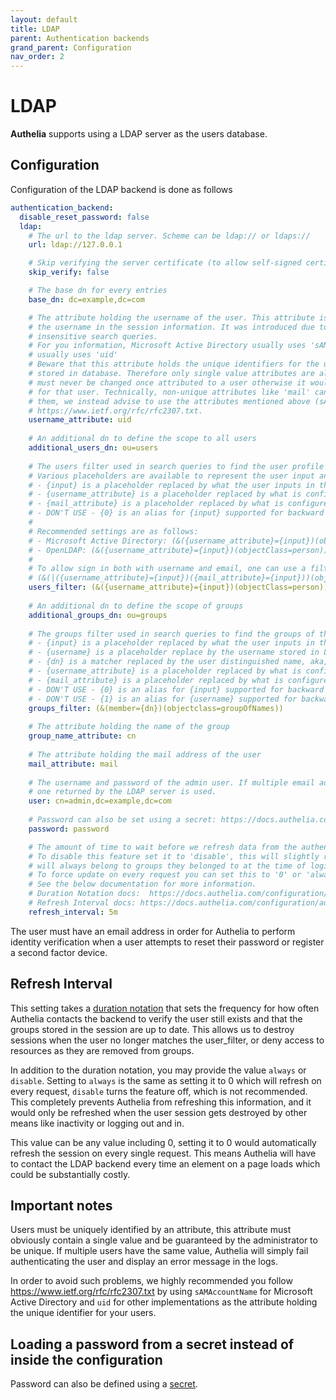 ```yaml
---
layout: default
title: LDAP
parent: Authentication backends
grand_parent: Configuration
nav_order: 2
---
```


# LDAP

**Authelia** supports using a LDAP server as the users database.

## Configuration

Configuration of the LDAP backend is done as follows

```yaml
authentication_backend:
  disable_reset_password: false
  ldap:
    # The url to the ldap server. Scheme can be ldap:// or ldaps://
    url: ldap://127.0.0.1

    # Skip verifying the server certificate (to allow self-signed certificate).
    skip_verify: false

    # The base dn for every entries
    base_dn: dc=example,dc=com

    # The attribute holding the username of the user. This attribute is used to populate
    # the username in the session information. It was introduced due to #561 to handle case
    # insensitive search queries.
    # For you information, Microsoft Active Directory usually uses 'sAMAccountName' and OpenLDAP
    # usually uses 'uid'
    # Beware that this attribute holds the unique identifiers for the users binding the user and the configuration
    # stored in database. Therefore only single value attributes are allowed and the value
    # must never be changed once attributed to a user otherwise it would break the configuration
    # for that user. Technically, non-unique attributes like 'mail' can also be used but we don't recommend using
    # them, we instead advise to use the attributes mentioned above (sAMAccountName and uid) to follow
    # https://www.ietf.org/rfc/rfc2307.txt.
    username_attribute: uid
    
    # An additional dn to define the scope to all users
    additional_users_dn: ou=users
    
    # The users filter used in search queries to find the user profile based on input filled in login form.
    # Various placeholders are available to represent the user input and back reference other options of the configuration:
    # - {input} is a placeholder replaced by what the user inputs in the login form. 
    # - {username_attribute} is a placeholder replaced by what is configured in `username_attribute`.
    # - {mail_attribute} is a placeholder replaced by what is configured in `mail_attribute`.
    # - DON'T USE - {0} is an alias for {input} supported for backward compatibility but it will be deprecated in later versions, so please don't use it.
    #
    # Recommended settings are as follows:
    # - Microsoft Active Directory: (&({username_attribute}={input})(objectCategory=person)(objectClass=user))
    # - OpenLDAP: (&({username_attribute}={input})(objectClass=person))' or '(&({username_attribute}={input})(objectClass=inetOrgPerson))
    #
    # To allow sign in both with username and email, one can use a filter like
    # (&(|({username_attribute}={input})({mail_attribute}={input}))(objectClass=person))
    users_filter: (&({username_attribute}={input})(objectClass=person))
    
    # An additional dn to define the scope of groups
    additional_groups_dn: ou=groups
    
    # The groups filter used in search queries to find the groups of the user.
    # - {input} is a placeholder replaced by what the user inputs in the login form.
    # - {username} is a placeholder replace by the username stored in LDAP (based on `username_attribute`).
    # - {dn} is a matcher replaced by the user distinguished name, aka, user DN.
    # - {username_attribute} is a placeholder replaced by what is configured in `username_attribute`.
    # - {mail_attribute} is a placeholder replaced by what is configured in `mail_attribute`.
    # - DON'T USE - {0} is an alias for {input} supported for backward compatibility but it will be deprecated in later versions, so please don't use it.
    # - DON'T USE - {1} is an alias for {username} supported for backward compatibility but it will be deprecated in later version, so please don't use it.
    groups_filter: (&(member={dn})(objectclass=groupOfNames))
    
    # The attribute holding the name of the group
    group_name_attribute: cn
    
    # The attribute holding the mail address of the user
    mail_attribute: mail
    
    # The username and password of the admin user. If multiple email addresses are defined for a user, only the first
    # one returned by the LDAP server is used.
    user: cn=admin,dc=example,dc=com
    
    # Password can also be set using a secret: https://docs.authelia.com/configuration/secrets.html
    password: password

    # The amount of time to wait before we refresh data from the authentication backend. Uses duration notation.
    # To disable this feature set it to 'disable', this will slightly reduce security because for Authelia, users
    # will always belong to groups they belonged to at the time of login even if they have been removed from them in LDAP.
    # To force update on every request you can set this to '0' or 'always', this will increase processor demand.
    # See the below documentation for more information.
    # Duration Notation docs:  https://docs.authelia.com/configuration/index.html#duration-notation-format
    # Refresh Interval docs: https://docs.authelia.com/configuration/authentication/ldap.html#refresh-interval
    refresh_interval: 5m
```

The user must have an email address in order for Authelia to perform
identity verification when a user attempts to reset their password or
register a second factor device.


## Refresh Interval

This setting takes a [duration notation](../index.md#duration-notation-format) that sets the frequency
for how often Authelia contacts the backend to verify the user still exists and that the groups stored 
in the session are up to date. This allows us to destroy sessions when the user no longer matches the
user_filter, or deny access to resources as they are removed from groups.

In addition to the duration notation, you may provide the value `always` or `disable`. Setting to `always`
is the same as setting it to 0 which will refresh on every request, `disable` turns the feature off, which is 
not recommended. This completely prevents Authelia from refreshing this information, and it would only be
refreshed when the user session gets destroyed by other means like inactivity or logging out and in.

This value can be any value including 0, setting it to 0 would automatically refresh the session on
every single request. This means Authelia will have to contact the LDAP backend every time an element
on a page loads which could be substantially costly. 

## Important notes

Users must be uniquely identified by an attribute, this attribute must obviously contain a single value and
be guaranteed by the administrator to be unique. If multiple users have the same value, Authelia will simply
fail authenticating the user and display an error message in the logs.

In order to avoid such problems, we highly recommended you follow https://www.ietf.org/rfc/rfc2307.txt by using
`sAMAccountName` for Microsoft Active Directory and `uid` for other implementations as the attribute holding the
unique identifier for your users.

## Loading a password from a secret instead of inside the configuration

Password can also be defined using a [secret](../secrets.md).
